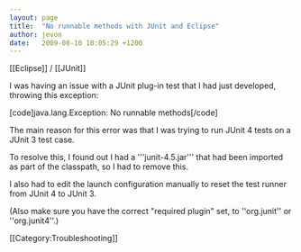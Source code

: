 ```yaml
---
layout: page
title:  "No runnable methods with JUnit and Eclipse"
author: jevon
date:   2009-08-10 10:05:29 +1200
---
```


[[Eclipse]] / [[JUnit]]

I was having an issue with a JUnit plug-in test that I had just developed, throwing this exception:

[code]java.lang.Exception: No runnable methods[/code]

The main reason for this error was that I was trying to run JUnit 4 tests on a JUnit 3 test case.

To resolve this, I found out I had a '''junit-4.5.jar''' that had been imported as part of the classpath, so I had to remove this.

I also had to edit the launch configuration manually to reset the test runner from JUnit 4 to JUnit 3.

(Also make sure you have the correct "required plugin" set, to ''org.junit'' or ''org.junit4''.)

[[Category:Troubleshooting]]